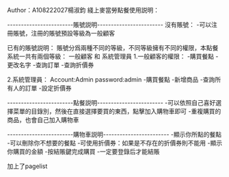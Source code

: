 Author：A108222027楊淑鈞
綫上麥當勞點餐使用説明：

------------------------賬號説明------------------------
沒有賬號：
-可以注冊賬號，注冊的賬號預設等級為一般顧客

已有的賬號説明：
賬號分爲兩種不同的等級，不同等級擁有不同的權限，本點餐系統一共有兩個等級：
一般顧客 和 系統管理員
1.一般顧客的權限：
-購買餐點
-更改名字
-查詢訂單
-查詢折價券

2.系統管理員：
Account:Admin
password:admin
-購買餐點
-新增商品
-查詢所有人的訂單
-設定折價券

------------------------點餐説明------------------------
-可以依照自己喜好選擇菜單的目錄別，然後在直接選擇要買的東西，點擊加入購物車即可
-重複購買的商品，也會自己加入購物車

------------------------購物車説明------------------------
-顯示你所點的餐點
-可以刪除你不想要的餐點
-可使用折價券：如果是不存在的折價券則不能用
-顯示你購買的金額
-按結賬鍵完成購買
-一定要登錄后才能結賬



加上了pagelist
